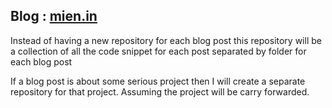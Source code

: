 ## Blog : [mien.in](http://www.mien.in)

Instead of having a new repository for each blog post this repository will be a collection of all the code snippet for each post separated by folder for each blog post

If a blog post is about some serious project then I will create a separate repository for that project. Assuming the project will be carry forwarded.
